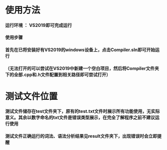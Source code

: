# 使用方法

#### **运行环境 ： VS2019即可完成运行**

#### **使用步骤**

#### 首先在已将安装好有VS2019的windows设备上，点击Compiler.sln即可开始运行

#### （无法打开的可以尝试在VS2019中新建一个空白项目，然后将Compiler文件夹下的全部.cpp和.h文件配置到相关路径即可尝试打开）



# 测试文件位置

#### 测试文件储存在test文件夹下，原有的test.txt文件时展示所有功能使用，无实际意义。其余以数字命名的txt文件是错误类型展示，在完全了解程序之前不建议运行使用

#### 测试文件正确运行的词法、语法分析结果见result文件夹下，出现错误时会立即提醒